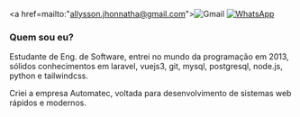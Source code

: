 
<a href=mailto:"allysson.jhonnatha@gmail.com">![Gmail](https://img.shields.io/badge/Gmail-D14836?style=for-the-badge&logo=gmail&logoColor=white)</a>
<a target="_blank" href="https://whatsa.me/559388078435/?t=Ol%C3%A1,%20vi%20seu%20perfil%20no%20github.">![WhatsApp](https://img.shields.io/badge/WhatsApp-25D366?style=for-the-badge&logo=whatsapp&logoColor=white)</a>

### Quem sou eu?

Estudante de Eng. de Software, entrei no mundo da programação em 2013, sólidos conhecimentos em laravel, vuejs3, git, mysql, postgresql, node.js, python e tailwindcss.

Criei a empresa Automatec, voltada para desenvolvimento de sistemas web rápidos e modernos.
